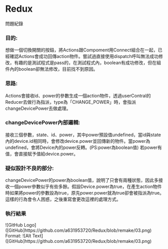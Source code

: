 # Redux
問題紀錄

<h3>目的:</h3>
想做一個切換開關的按鈕，將Actions跟Compoment用Connect組合在一起，已經確認Actions會成功回傳action物件。嘗試過直接使用dispatch呼叫無法成功修改，有趣的是測試程式是pass的，在測試程式內，boolean有成功修改，但在組件內的boolean卻無法修改，目前找不到原因。

<h3>思路: </h3>
Actions會接收id、power的參數生成一個action物件，透過userContral的Reducer去做行為指派，type為「CHANGE_POWER」時，會指派changeDevicePower去做處理。

<h3>changeDevicePower內部邏輯: </h3>
接收三個參數，state、id、power，其中power預設值undefined，當id與state內的device.id相同時，會修改device.power並回傳新的物件。當power為undefined，會將Device內的power反轉。(PS:power為boolean值)
若power有值，會直接賦予值給device.power。

<h3>疑似設計不良的部分:</h3>
changeDevicePower的power為boolean值，說明了只會有兩種狀態，因此多接收一個power參數似乎有些多餘。假設Device.power為true，在產生action物件時如果將power的參數設為true，原先power.power就為true卻會被指派為true。這樣的行為會令人困惑，之後重寫會更改這裡的處理方式。

<h3>執行結果</h3>
![GitHub Logo]([GitHub]https://github.com/a631953720/Redux/blob/remake/03.png)
Format: ![Alt Text]([GitHub]https://github.com/a631953720/Redux/blob/remake/03.png)
